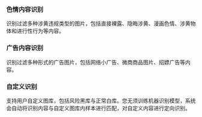 ### 色情内容识别
识别过滤多种涉黄违规类型的图片，包括直接裸露、隐晦涉黄、漫画色情、涉黄物体和进行性行为等内容。

### 广告内容识别
识别过滤多种形式的广告图片，包括网络小广告、微商商品图片、招嫖广告等内容。

### 自定义识别
支持用户自定义图库，包括风险黑库与正常白库。您无须训练机器识别模型，系统会自动将识别内容与自定义图库内样本进行匹配，对自定义内容进行定向识别。
